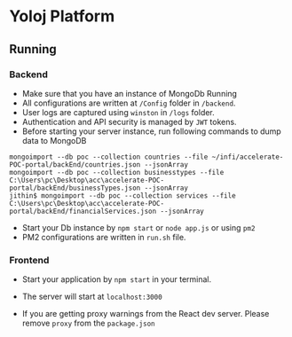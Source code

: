 # Yoloj Platform

## Running

### Backend 

- Make sure that you have an instance of MongoDb Running
- All configurations are written at `/Config` folder in `/backend`.
- User logs are captured using `winston` in `/logs` folder.
- Authentication and API security is managed by `JWT` tokens.
- Before starting your server instance, run following commands to dump data to MongoDB

```mongoimport --db poc --collection countries --file ~/infi/accelerate-POC-portal/backEnd/countries.json --jsonArray```<br/>
```mongoimport --db poc --collection businesstypes --file C:\Users\pc\Desktop\acc\accelerate-POC-portal/backEnd/businessTypes.json --jsonArray```<br />
```jithin$ mongoimport --db poc --collection services --file C:\Users\pc\Desktop\acc\accelerate-POC-portal/backEnd/financialServices.json --jsonArray```

- Start your Db instance by `npm start` or `node app.js` or using `pm2`
- PM2 configurations are written in `run.sh` file.

### Frontend

- Start your application by `npm start` in your terminal.
- The server will start at `localhost:3000`

- If you are getting proxy warnings from the React dev server. Please remove `proxy` from the `package.json`